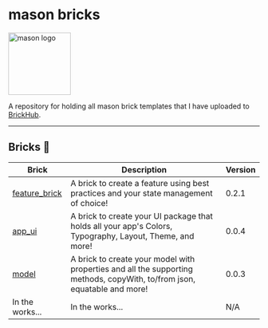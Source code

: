 # mason bricks

<p align="left">
<img src="https://raw.githubusercontent.com/felangel/mason/master/assets/mason_full.png" height="125" alt="mason logo" />
</p>

A repository for holding all mason brick templates that I have uploaded to [BrickHub](https://brickhub.dev/).

---

## Bricks 🧱

| Brick                                                            | Description                                                                                                              | Version |
| ---------------------------------------------------------------- | ------------------------------------------------------------------------------------------------------------------------ | ------- |
| [feature_brick](https://brickhub.dev/bricks/feature_brick/0.2.1) | A brick to create a feature using best practices and your state management of choice!                                    | 0.2.1   |
| [app_ui](https://brickhub.dev/bricks/app_ui/0.0.4)               | A brick to create your UI package that holds all your app's Colors, Typography, Layout, Theme, and more!                 | 0.0.4   |
| [model](https://brickhub.dev/bricks/app_ui/0.0.3)                | A brick to create your model with properties and all the supporting methods, copyWith, to/from json, equatable and more! | 0.0.3   |
| In the works...                                                  | In the works...                                                                                                          | N/A     |
